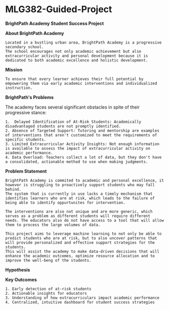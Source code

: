 # MLG382-Guided-Project

**BrightPath Academy Student Success Project**

 **About BrightPath Academy**
    
    Located in a bustling urban area, BrightPath Academy is a progressive secondary school. 
    The school encourages not only academic achievement but also extracurricular activity and personal development because it is dedicated to both academic excellence and holistic development.

  **Mission**
    
    To ensure that every learner achieves their full potential by empowering them via early academic interventions and individualized instruction.

  **BrightPath's Problems**
  
   The academy faces several significant obstacles in spite of their progressive stance:

    1.  Delayed Identification of At-Risk Students: Academically disadvantaged students are not promptly identified.
    2. Absence of Targeted Support: Tutoring and mentorship are examples of interventions that aren't customized to meet the requirements of specific students.
    3. Limited Extracurricular Activity Insights: Not enough information is available to assess the impact of extracurricular activity on academic performance.
    4. Data Overload: Teachers collect a lot of data, but they don't have a consolidated, actionable method to use when making judgments.

  **Problem Statement**
    
    BrightPath Academy is commited to academic and personal excellence, it however is struggling to proactively support students who may fall behind. 
    The system that is currently in use lacks a timely mechanism that identifies learners who are at risk, which leads to the failure of being able to identify oppurtunites for intervention.

    The interventions are also not unique and are more generic, which serves as a problem as different students will require different needs. The educators also do not have access to a tool that will allow them to process the large volumes of data. 

    This project aims to leverage machine learning to not only be able to predict students who are at risk, but to also uncover patterns that will provide personalized and effective support strategies for the students. 
    This will assist the academy to make data-driven decisions that will enhance the academic outcomes, optimize resource allocation and to improve the well-beng of the students.

  **Hypothesis**


  **Key Outcomes**
    
    1. Early detection of at-risk students
    2. Actionable insights for educators
    3. Understanding of how extracurriculars impact academic performance
    4. Centralized, intuitive dashboard for student success strategies

